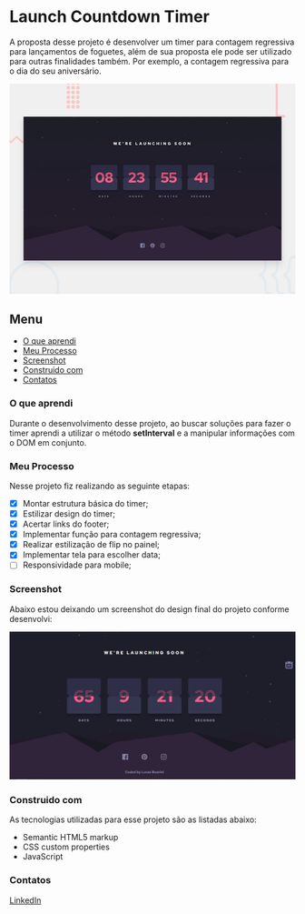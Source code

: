 # Launch Countdown Timer

A proposta desse projeto é desenvolver um timer para contagem regressiva para lançamentos de foguetes, além de sua proposta ele pode ser utilizado para outras finalidades também. Por exemplo, a contagem regressiva para o dia do seu aniversário.

![Imagem preview do projeto](./design/desktop-preview.jpg)

## Menu

- [O que aprendi](#o-que-aprendi)
- [Meu Processo](#meu-peocesso)
- [Screenshot](#screenshot)
- [Construido com](#construido-com)
- [Contatos](#contatos)

### O que aprendi

Durante o desenvolvimento desse projeto, ao buscar soluções para fazer o timer aprendi a utilizar o método **setInterval** e a manipular informações com o DOM em conjunto.

### Meu Processo

Nesse projeto fiz realizando as seguinte etapas:

- [X] Montar estrutura básica do timer;
- [X] Estilizar design do timer;
- [X] Acertar links do footer;
- [x] Implementar função para contagem regressiva; 
- [X] Realizar estilização de flip no painel;
- [X] Implementar tela para escolher data;
- [ ] Responsividade para mobile;

### Screenshot

Abaixo estou deixando um screenshot do design final do projeto conforme desenvolvi:

![Imagem do meu resultado do projeto](./design/my-solution.jpg)

### Construido com

As tecnologias utilizadas para esse projeto são as listadas abaixo:

- Semantic HTML5 markup
- CSS custom properties
- JavaScript


### Contatos

[LinkedIn](https://www.linkedin.com/in/lucas-boarini)

